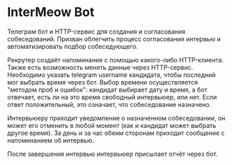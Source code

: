 # InterMeow Bot

Телеграм бот и HTTP-сервис для создания и согласования собеседований.
Призван облегчить процесс согласования интервью и автоматизировать
подбор собеседующего.

Рекрутер создаёт напоминание с помощью какого-либо HTTP-клиента. Также
есть возможность менять данные через HTTP-сервис. Необходимо указать
telegram username кандидата, чтобы последний мог выбрать время через
бот. Выбор времени осуществляется "методом проб и ошибок": кандидат
выбирает дату и время, а бот отвечает, есть ли на это время свободный
интервьюер, или нет. Если ответ положительный, это означает, что собеседование
назначено.

Интервьюеру приходит уведомление о назначенном собеседовании, он может
его отменить в любой момент (как и кандидат может выбрать другое время).
За день и за час обеим сторонам приходит сообщение с напоминанием об
интервью.

После завершения интервью интервьюер присылает отчёт через бот.
